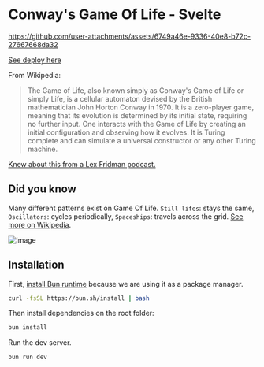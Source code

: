 # Conway's Game Of Life - Svelte



https://github.com/user-attachments/assets/6749a46e-9336-40e8-b72c-27667668da32

[See deploy here
](https://game-of-life.vicentematus.cl/)

From Wikipedia:
> The Game of Life, also known simply as Conway's Game of Life or simply Life, is a cellular automaton devised by the British mathematician John Horton Conway in 1970. It is a zero-player game, meaning that its evolution is determined by its initial state, requiring no further input. One interacts with the Game of Life by creating an initial configuration and observing how it evolves. It is Turing complete and can simulate a universal constructor or any other Turing machine.

[Knew about this from a Lex Fridman podcast.](https://www.youtube.com/watch?v=toIoROXuqtY)


## Did you know

Many different patterns exist on Game Of Life. `Still lifes`: stays the same, `Oscillators`: cycles periodically, `Spaceships`: travels across the grid. [See more on Wikipedia](https://en.wikipedia.org/wiki/Conway%27s_Game_of_Life#Examples_of_patterns).

![image](https://github.com/user-attachments/assets/df114145-d613-4e4b-a98b-ba5b97dbabd6)

## Installation

First, [install Bun runtime](https://bun.sh/) because we are using it as a package manager.

```bash
curl -fsSL https://bun.sh/install | bash
```

Then install dependencies on the root folder:
```bash
bun install
```

Run the dev server. 
```bash
bun run dev
```

